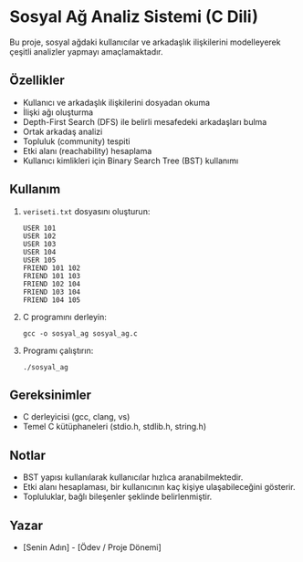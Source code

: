 # Sosyal Ağ Analiz Sistemi (C Dili)

Bu proje, sosyal ağdaki kullanıcılar ve arkadaşlık ilişkilerini modelleyerek çeşitli analizler yapmayı amaçlamaktadır.

## Özellikler

- Kullanıcı ve arkadaşlık ilişkilerini dosyadan okuma
- İlişki ağı oluşturma
- Depth-First Search (DFS) ile belirli mesafedeki arkadaşları bulma
- Ortak arkadaş analizi
- Topluluk (community) tespiti
- Etki alanı (reachability) hesaplama
- Kullanıcı kimlikleri için Binary Search Tree (BST) kullanımı

## Kullanım

1. `veriseti.txt` dosyasını oluşturun:
    ```
    USER 101
    USER 102
    USER 103
    USER 104
    USER 105
    FRIEND 101 102
    FRIEND 101 103
    FRIEND 102 104
    FRIEND 103 104
    FRIEND 104 105
    ```

2. C programını derleyin:
    ```
    gcc -o sosyal_ag sosyal_ag.c
    ```

3. Programı çalıştırın:
    ```
    ./sosyal_ag
    ```

## Gereksinimler

- C derleyicisi (gcc, clang, vs)
- Temel C kütüphaneleri (stdio.h, stdlib.h, string.h)

## Notlar

- BST yapısı kullanılarak kullanıcılar hızlıca aranabilmektedir.
- Etki alanı hesaplaması, bir kullanıcının kaç kişiye ulaşabileceğini gösterir.
- Topluluklar, bağlı bileşenler şeklinde belirlenmiştir.

## Yazar
- [Senin Adın] - [Ödev / Proje Dönemi]
